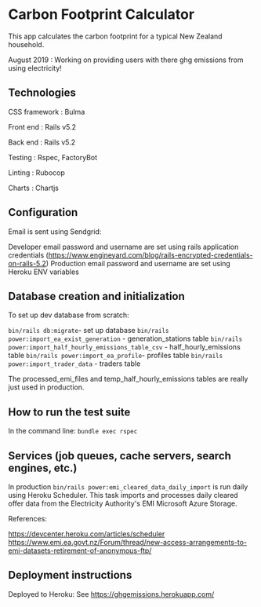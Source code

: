 # Carbon Footprint Calculator 
This app calculates the carbon footprint for a typical New Zealand household.

August 2019 : Working on providing users with there ghg emissions from using electricity!

## Technologies
CSS framework : Bulma

Front end : Rails v5.2

Back end : Rails v5.2

Testing : Rspec, FactoryBot

Linting : Rubocop

Charts : Chartjs

## Configuration

Email is sent using Sendgrid:

Developer email password and username are set using rails application credentials (https://www.engineyard.com/blog/rails-encrypted-credentials-on-rails-5.2)
Production email password and username are set using Heroku ENV variables

## Database creation and initialization

To set up dev database from scratch:

`bin/rails db:migrate`- set up database
`bin/rails power:import_ea_exist_generation` - generation_stations table
`bin/rails power:import_half_hourly_emissions_table_csv` - half_hourly_emissions table
`bin/rails power:import_ea_profile`- profiles table
`bin/rails power:import_trader_data` - traders table

The processed_emi_files and temp_half_hourly_emissions tables are really just used in production.

## How to run the test suite

In the command line: `bundle exec rspec`

## Services (job queues, cache servers, search engines, etc.)

In production `bin/rails power:emi_cleared_data_daily_import` is run daily using Heroku Scheduler. This task imports and processes daily cleared offer data from the Electricity Authority's EMI Microsoft Azure Storage.

References:

https://devcenter.heroku.com/articles/scheduler
https://www.emi.ea.govt.nz/Forum/thread/new-access-arrangements-to-emi-datasets-retirement-of-anonymous-ftp/

## Deployment instructions

Deployed to Heroku: See https://ghgemissions.herokuapp.com/

